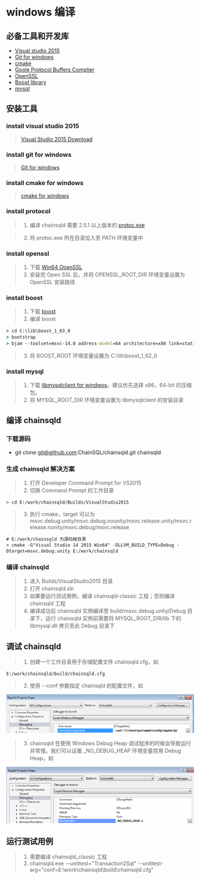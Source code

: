 # windows 编译 
## 必备工具和开发库
- [Visual studio 2015](README.md#install-visual-studio-2015)
- [Git for windows](README.md#install-git-for-windows)
- [cmake](README.md#install-cmake-for-windows)
- [Goole Protocol Buffers Complier](README.md#install-protocol)
- [OpenSSL](README.md#install-openssl)
- [Boost library](README.md#install-boost)
- [mysql](README.md#install-mysql)

## 安装工具
### install visual studio 2015
> [Visual Studio 2015 Download](https://www.visualstudio.com/downloads/download-visual-studio-vs) 

### install git for windows
> [Git for windows](https://git-scm.com/downloads)

### install cmake for windows
> [cmake for windows](https://cmake.org/download/)

### install protocol
> 1. 编译 chainsqld 需要 2.5.1 以上版本的 [protoc.exe](https://ripple.github.io/Downloads/protoc/2.5.1/protoc.exe)

> 2. 将 protoc.exe 所在目录加入至 PATH 环境变量中

### install openssl
> 1. 下载 [Win64 OpenSSL](http://slproweb.com/products/Win32OpenSSL.html)
> 2. 安装完 Open SSL 后，并将 OPENSSL_ROOT_DIR 环境变量设置为 OpenSSL 安装路径

### install boost
> 1. 下载 [boost](http://www.boost.org/users/news/)
> 2. 编译 boost
```cmd
> cd C:\lib\boost_1_63_0
> bootstrap
> bjam --toolset=msvc-14.0 address-model=64 architecture=x86 link=static threading=multi runtime-link=shared,static stage --stagedir=stage64
```
> 3. 将 BOOST_ROOT 环境变量设置为 C:\lib\boost_1_62_0

### install mysql
> 1. 下载 [libmysqlclient for windwos](https://dev.mysql.com/downloads/connector/c/)。建议优先选择 x86，64-bit 的压缩包。
> 2. 将 MYSQL_ROOT_DIR 环境变量设置为 libmysqlclient 的安装目录

## 编译 chainsqld
### 下载源码
- git clone git@github.com:ChainSQL/chainsqld.git chainsqld

### 生成 chainsqld 解决方案
> 1. 打开 Developer Command Prompt for VS2015
> 2. 切换 Command Prompt 的工作目录
```
> cd E:/work/chainsqld/Builds/VisualStudio2015
```

> 3. 执行 cmake，target 可以为 msvc.debug.unity/msvc.debug.nounity/msvc.release.unity/msvc.release.nonity/msvc.debug/msvc.release

```
# E:/work/chainsqld 为源码根目录
> cmake -G"Visual Studio 14 2015 Win64" -DLLVM_BUILD_TYPE=Debug -Dtarget=msvc.debug.unity E:/work/chainsqld
```

### 编译 chainsqld
> 1. 进入 Builds/VisualStudio2015 目录
> 2. 打开 chainsqld.sln
> 3. 如果要运行测试用例，编译 chainsqld-classic 工程；否则编译 chainsqld 工程
> 4. 编译成功后 chainsqld 实例编译至 build/msvc.debug.unity/Debug 目录下，运行 chainsqld 实例前需要将 MYSQL_ROOT_DIR/lib 下的 libmysql.dll 拷贝至此 Debug 目录下

## 调试 chainsqld
> 1. 创建一个工作目录用于存储配置文件 chainsqld.cfg，如
```
E:/work/chainsqld/build/chainsqld.cfg
```
> 2. 使用 --conf 参数指定 chainsqld 的配置文件，如

![Visual Studio 2013 Command Args Prop Page](images/VSCommandArgsPropPage.png)

> 3. chainsqld 在使用 Windows Debug Heap 调试程序的时候会导致运行非常慢。我们可以设置 _NO_DEBUG_HEAP 环境变量禁用 Debug Heap，如

![Visual Studio 2013 No Debug Heap Prop Page](images/NoDebugHeapPropPage.png)

## 运行测试用例
> 1. 需要编译 chainsqld_classic 工程
> 2. chainsqld.exe --unittest="Transaction2Sql" --unittest-arg="conf=E:\work\chainsqld\build\chainsqld.cfg"
